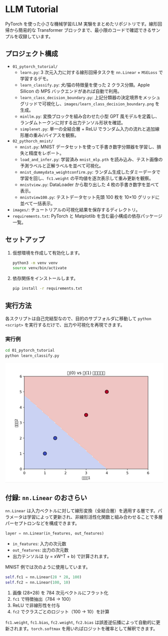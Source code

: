 # LLM Tutorial

PyTorch を使った小さな機械学習/LLM 実験をまとめたリポジトリです。線形回帰から簡易的な Transformer ブロックまで、最小限のコードで確認できるサンプルを収録しています。

## プロジェクト構成
- `01_pytorch_tutorial/`
  - `learn.py`: 3 次元入力に対する線形回帰タスクを `nn.Linear` + `MSELoss` で学習するデモ。
  - `learn_classify.py`: 犬/猫の特徴量を使った 2 クラス分類。Apple Silicon の MPS バックエンドがあれば自動で利用。
  - `learn_class_decision_boundary.py`: 上記分類器の決定境界をメッシュグリッドで可視化し、`images/learn_class_decision_boundary.png` を生成。
  - `minllm.py`: 変換ブロックを組み合わせた小型 GPT 風モデルを定義し、ランダムトークンに対する出力テンソル形状を確認。
  - `simplenet.py`: 単一の全結合層 + ReLU でランダム入力の流れと追加線形層の重み/バイアスを観察。
- `02_pythorch_mnist/`
  - `mnist.py`: MNIST データセットを使って手書き数字分類器を学習し、損失と精度をレポート。
  - `load_and_infer.py`: 学習済み `mnist_mlp.pth` を読み込み、テスト画像の予測ラベルと正解ラベルを並べて可視化。
  - `mnist_dummydata_weightconfirm.py`: ランダム生成したダミーデータで学習を回し、`fc1.weight` の平均値を逐次表示して重み更新を観察。
  - `mnistview.py`: DataLoader から取り出した 4 枚の手書き数字を並べて表示。
  - `mnistview100.py`: テストデータセット先頭 100 枚を 10×10 グリッドに並べて一括表示。
- `images/`: チュートリアルの可視化結果を保存するディレクトリ。
- `requirements.txt`: PyTorch と Matplotlib を含む最小構成の依存パッケージ一覧。

## セットアップ
1. 仮想環境を作成して有効化します。
   ```bash
   python3 -m venv venv
   source venv/bin/activate
   ```
2. 依存関係をインストールします。
   ```bash
   pip install -r requirements.txt
   ```

## 実行方法
各スクリプトは自己完結型なので、目的のサブフォルダに移動して `python <script>` を実行するだけで、出力や可視化を再現できます。

### 実行例
```bash
cd 01_pytorch_tutorial
python learn_classify.py
```

![犬と猫の分類境界](images/learn_class_decision_boundary.png)

## 付録: `nn.Linear` のおさらい
`nn.Linear` は入力ベクトルに対して線形変換（全結合層）を適用する層です。パラメータは学習によって更新され、非線形活性化関数と組み合わせることで多層パーセプトロンなどを構成できます。

```python
layer = nn.Linear(in_features, out_features)
```

- `in_features`: 入力の次元数
- `out_features`: 出力の次元数
- 出力テンソルは \(y = xW^T + b\) で計算されます。

MNIST 例では次のように使用しています。

```python
self.fc1 = nn.Linear(28 * 28, 100)
self.fc2 = nn.Linear(100, 10)
```

1. 画像 (28×28) を 784 次元ベクトルにフラット化
2. `fc1` で特徴抽出（784 → 100）
3. ReLU で非線形性を付与
4. `fc2` でクラスごとのロジット（100 → 10）を計算

`fc1.weight`, `fc1.bias`, `fc2.weight`, `fc2.bias` は誤差逆伝播によって自動的に更新されます。`torch.softmax` を用いればロジットを確率として解釈できます。
